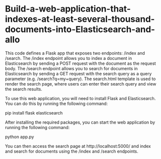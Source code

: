 # Build-a-web-application-that-indexes-at-least-several-thousand-documents-into-Elasticsearch-and-allo
This code defines a Flask app that exposes two endpoints: /index and /search. The /index endpoint allows you to index a document in Elasticsearch by sending a POST request with the document as the request body. The /search endpoint allows you to search for documents in Elasticsearch by sending a GET request with the search query as a query parameter (e.g. /search?q=my+query). The search.html template is used to render the search page, where users can enter their search query and view the search results.

To use this web application, you will need to install Flask and Elasticsearch. You can do this by running the following command:


pip install flask elasticsearch

After installing the required packages, you can start the web application by running the following command:


python app.py

You can then access the search page at http://localhost:5000/ and index and search for documents using the /index and /search endpoints.
